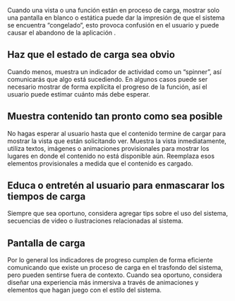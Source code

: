 Cuando una vista o una función están en proceso de carga, mostrar solo una pantalla en blanco o estática puede dar la impresión de que el sistema se encuentra “congelado“, esto provoca confusión en el usuario y puede causar el abandono de la aplicación .

## Haz que el estado de carga sea obvio

Cuando menos, muestra un indicador de actividad como un “spinner”, así comunicarás que algo está sucediendo. En algunos casos puede ser necesario mostrar de forma explícita el progreso de la función, así el usuario puede estimar cuánto más debe esperar.

## Muestra contenido tan pronto como sea posible

No hagas esperar al usuario hasta que el contenido termine de cargar para mostrar la vista que están solicitando ver. Muestra la vista inmediatamente, utiliza textos, imágenes o animaciones provisionales para mostrar los lugares en donde el contenido no está disponible aún. Reemplaza esos elementos provisionales a medida que el contenido es cargado.

## Educa o entretén al usuario para enmascarar los tiempos de carga

Siempre que sea oportuno, considera agregar tips sobre el uso del sistema, secuencias de video o ilustraciones relacionadas al sistema.

## Pantalla de carga

Por lo general los indicadores de progreso cumplen de forma eficiente comunicando que existe un proceso de carga en el trasfondo del sistema, pero pueden sentirse fuera de contexto. Cuando sea oportuno, considera diseñar una experiencia más inmersiva a través de animaciones y elementos que hagan juego con el estilo del sistema.